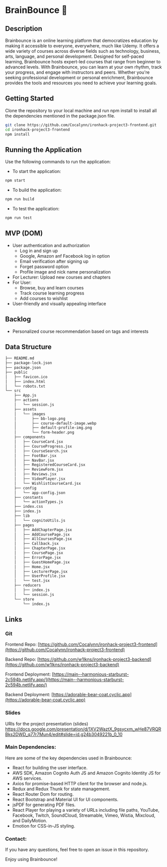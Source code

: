 # BrainBounce 🧠


## Description

Brainbounce is an online learning platform that democratizes education by making it accessible to everyone, everywhere, much like Udemy. It offers a wide variety of courses across diverse fields such as technology, business, arts, language, and personal development. Designed for self-paced learning, Brainbounce hosts expert-led courses that range from beginner to advanced levels. With Brainbounce, you can learn at your own rhythm, track your progress, and engage with instructors and peers. Whether you're seeking professional development or personal enrichment, Brainbounce provides the tools and resources you need to achieve your learning goals.

## Getting Started
Clone the repository to your local machine and run npm install to install all the dependencies mentioned in the package.json file.

```bash
git clone https://github.com/Cocalynn/ironhack-project3-frontend.git
cd ironhack-project3-frontend
npm install
```

## Running the Application
Use the following commands to run the application:

- To start the application:
```bash
npm start
```
- To build the application:
```bash
npm run build
```
- To test the application:
```bash
npm run test
```

## MVP (DOM)

- User authentication and authorization
  - Log in and sign up
  - Google, Amazon anf Facebook log in option
  - Email verification after signing up
  - Forget password option
  - Profile image and nick name personalization
- For Lecturer: Upload new courses and chapters
- For User: 
  - Browse, buy and learn courses 
  - Track course learning progress
  - Add courses to wishlist
- User-friendly and visually appealing interface

## Backlog
- Personalized course recommendation based on tags and interests

## Data Structure

```bash
├── README.md
├── package-lock.json
├── package.json
├── public
│   ├── favicon.ico
│   ├── index.html
│   └── robots.txt
└── src
    ├── App.js
    ├── actions
    │   └── session.js
    ├── assets
    │   └── images
    │       ├── bb-logo.png
    │       ├── course-default-image.webp
    │       ├── default-profile-img.png
    │       └── form-header.png
    ├── components
    │   ├── CourseCard.jsx
    │   ├── CourseProgress.jsx
    │   ├── CourseSearch.jsx
    │   ├── FootBar.jsx
    │   ├── NavBar.jsx
    │   ├── RegisteredCourseCard.jsx
    │   ├── ReviewForm.jsx
    │   ├── Reviews.jsx
    │   ├── VideoPlayer.jsx
    │   └── WishlistCourseCard.jsx
    ├── config
    │   └── app-config.json
    ├── constants
    │   └── actionTypes.js
    ├── index.css
    ├── index.js
    ├── lib
    │   └── cognitoUtils.js
    ├── pages
    │   ├── AddChapterPage.jsx
    │   ├── AddCoursePage.jsx
    │   ├── AllCoursesPage.jsx
    │   ├── Callback.jsx
    │   ├── ChapterPage.jsx
    │   ├── CoursePage.jsx
    │   ├── ErrorPage.jsx
    │   ├── GuestHomePage.jsx
    │   ├── Home.jsx
    │   ├── LecturerPage.jsx
    │   ├── UserProfile.jsx
    │   └── test.jsx
    ├── reducers
    │   ├── index.js
    │   └── session.js
    └── store
        └── index.js

```


## Links

### Git

Frontend Repo: [https://github.com/Cocalynn/ironhack-project3-frontend](https://github.com/Cocalynn/ironhack-project3-frontend)

Backend Repo: [https://github.com/w1lkns/ironhack-project3-backend](https://github.com/w1lkns/ironhack-project3-backend)

Frontend Deployment: [https://main--harmonious-starburst-2c594b.netlify.app/](https://main--harmonious-starburst-2c594b.netlify.app/)

Backend Deployment: [https://adorable-bear-coat.cyclic.app](https://adorable-bear-coat.cyclic.app)

### Slides
URls for the project presentation (slides)
https://docs.google.com/presentation/d/1XV2WaztX_9gsycxm_wHe87VRQRBks2DWD_q77r7Mun4/edit#slide=id.g24b3049221b_0_10



### Main Dependencies: 

Here are some of the key dependencies used in Brainbounce:

- React for building the user interface.
- AWS SDK, Amazon Cognito Auth JS and Amazon Cognito Identity JS for AWS services.
- Axios for promise-based HTTP client for the browser and node.js.
- Redux and Redux Thunk for state management.
- React Router Dom for routing.
- React Bootstrap and Material UI for UI components.
- jsPDF for generating PDF files.
- React Player for playing a variety of URLs including file paths, YouTube, Facebook, Twitch, SoundCloud, Streamable, Vimeo, Wistia, Mixcloud, and DailyMotion.
- Emotion for CSS-in-JS styling.


### Contact: 

If you have any questions, feel free to open an issue in this repository.

Enjoy using Brainbounce!
